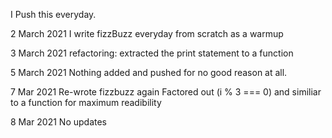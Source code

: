 I Push this everyday.

2 March 2021
I write fizzBuzz everyday from scratch as a warmup

3 March 2021
refactoring: extracted the print statement to a function

5 March 2021
Nothing added and pushed for no good reason at all.

7 Mar 2021
Re-wrote fizzbuzz again
Factored out (i % 3 === 0) and similiar to a function
for maximum readibility

8 Mar 2021
No updates

